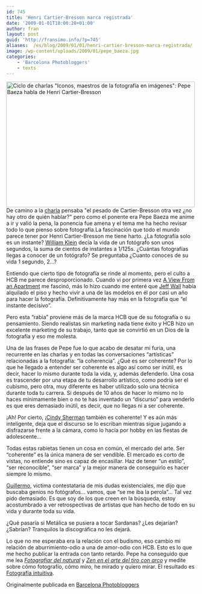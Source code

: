 ```yaml
---
id: 745
title: 'Henri Cartier-Bresson marca registrada'
date: '2009-01-01T10:00:20+01:00'
author: fran
layout: post
guid: 'http://fransimo.info/?p=745'
aliases:  /es/blog/2009/01/01/henri-cartier-bresson-marca-registrada/
image: /wp-content/uploads/2009/01/pepe_baeza.jpg
categories:
    - 'Barcelona Photobloggers'
    - texts
---
```


<img class="alignright size-medium wp-image-753" src="/uploads/2009/01/pepe_baeza-500x333.jpg" alt="Ciclo de charlas &quot;Iconos, maestros de la fotografía en imágenes&quot;: Pepe Baeza habla de Henri Cartier-Bresson" width="500" height="333">De camino a la <a href="http://barcelonaphotobloggers.org/2008/10/17/ciclo-de-charlas-iconos-maestros-de-la-fotografia-en-imagenes/">charla</a> pensaba "el pesado de Cartier-Bresson otra vez ¿no hay otro de quién hablar?" pero como el ponente era Pepe Baeza me anime a ir y valió la pena, la ponencia fue amena y el tema me ha hecho revisar todo lo que pienso sobre fotografía.La fascinación que todo el mundo parece tener por Henri Cartier-Bresson me tiene harto. ¿La fotografía solo es un instante? <a href="http://www.masters-of-photography.com/K/klein/klein_boy_pointing_gun.html" target="_blank" rel="noopener noreferrer">William Klein</a> decía la vida de un fotógrafo son unos segundos, la suma de cientos de instantes a 1/125s. ¿Cuántas fotografías llegas a conocer de un fotógrafo? Se preguntaba ¿Cuanto conoces de su vida 1 segundo, 2...?

Entiendo que cierto tipo de fotografía se rinde al momento, pero el culto a HCB me parece desproporcionado. Cuando vi por primera vez <a href="http://www.tate.org.uk/modern/exhibitions/jeffwall/rooms/room12.shtm" target="_blank" rel="noopener noreferrer">A View From an Apartment</a> me fascinó, más lo hizo cuando me enteré que <a href="http://es.wikipedia.org/wiki/Jeff_Wall" target="_blank" rel="noopener noreferrer">Jeff Wall</a> había alquilado el piso y hecho vivir a una de las modelos en él por casi un año para hacer la fotografía. Definitivamente hay más en la fotografía que “el instante decisivo”.

Pero esta “rabia” proviene más de la marca HCB que de su fotografía o su pensamiento. Siendo realistas sin marketing nada tiene éxito y HCB hizo un excelente marketing de su trabajo, tanto que se convirtió en un Dios de la fotografía y eso me molesta.

Una de las frases de Pepe fue lo que acabo de desatar mi furia, una recurrente en las charlas y en todas las conversaciones “artísticas” relacionadas a la fotografía: “la coherencia”. ¿Qué es ser coherente? Por lo que he llegado a entender ser coherente es algo así como ser inútil, es decir, hacer lo mismo durante toda la vida, y, además defenderlo. Una cosa es trascender por una etapa de tu desarrollo artístico, como podría ser el cubismo, pero otra, muy diferente es haber utilizado solo una técnica durante toda tu carrera. Si después de 10 años de hacer lo mismo no lo haces mínimamente bien o no te has inventado un “discurso” para venderlo es que eres demasiado inútil, es decir, que no llegas ni a ser coherente.

¡Ah! Por cierto, ¡<a href="http://en.wikipedia.org/wiki/Cindy_Sherman" target="_blank" rel="noopener noreferrer">Cindy Sherman</a> también es coherente! Y es aún más inteligente, deja que el discurso se lo escriban mientras sigue jugando a disfrazarse frente a la cámara, como lo hacía por hobby en las fiestas de adolescente...

Todas estas rabietas tienen un cosa en común, el mercado del arte. Ser “coherente” es la única manera de ser vendible. El mercado es corto de vistas, no entiende sino es capaz de encasillar. Haz de tener “un estilo”, “ser reconocible”, “ser marca” y la mejor manera de conseguirlo es hacer siempre lo mismo.

<a href="http://www.desenfocado.com/" target="_blank" rel="noopener noreferrer">Guillermo</a>, victima contestataria de mis dudas existenciales, me dijo que buscaba genios no fotógrafos... vamos, que “se me iba la perola”... Tal vez pido demasiado. Es que soy de los que creen en la búsqueda, estoy acostumbrado a ver retrospectivas de artistas que han hecho de todo en su vida y durante toda su vida.

¿Qué pasaría si Metálica se pusiera a tocar Sardanas? ¿Les dejarían? ¿Sabrían? Tranquilos la discográfica no les dejará.

Lo que no me esperaba era la relación con el budismo, eso cambio mi relación de aburrimiento-odio a una de amor-odio con HCB. Esto es lo que me hecho publicar la entrada con tanto retardo. Pepe ha conseguido que me lea <a href="http://www.gustavogili.es/ficha_amp.cfm?IDPUBLICACION=550" target="_blank" rel="noopener noreferrer"><em>Fotografiar del natural</em></a> y <a href="http://www.aliarc.es/docs/EUGEN%20HERRIGEL-Zen%20en%20el%20arte%20del%20tiro%20con%20arco.pdf" target="_blank" rel="noopener noreferrer"><em>Zen en el arte del tiro con arco</em></a> y medite sobre cómo fotografío, cómo miro, he mirado y quiero mirar. El resultado es <a href="/?p=741">Fotografía intuitiva</a>.

Originalmente publicada en <a href="http://barcelonaphotobloggers.org/2009/01/01/henri-cartier-bresson-marca-registrada/">Barcelona Photobloggers</a>